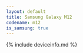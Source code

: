 ```yaml
---
layout: default
title: Samsung Galaxy M12
codename: m12
is_samsung: true
---
```


{% include deviceinfo.md %}

